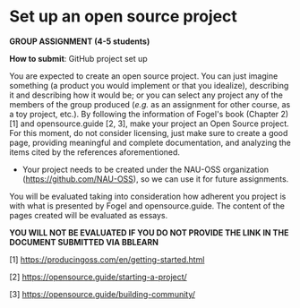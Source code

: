 # Set up an open source project

**GROUP ASSIGNMENT (4-5 students)**

**How to submit**: GitHub project set up

You are expected to create an open source project. You can just imagine something (a product you would implement or that you idealize), describing it and describing how it would be; or you can select any project any of the members of the group produced (*e.g.* as an assignment for other course, as a toy project, etc.). By following the information of Fogel's book (Chapter 2) [1] and opensource.guide [2, 3], make your project an Open Source project. For this moment, do not consider licensing, just make sure to create a good page, providing meaningful and complete documentation, and analyzing the items cited by the references aforementioned.

* Your project needs to be created under the NAU-OSS organization (https://github.com/NAU-OSS), so we can use it for future assignments.

You will be evaluated taking into consideration how adherent you project is with what is presented by Fogel and opensource.guide. The content of the pages created will be evaluated as essays. 

**YOU WILL NOT BE EVALUATED IF YOU DO NOT PROVIDE THE LINK IN THE DOCUMENT SUBMITTED VIA BBLEARN**

[1] https://producingoss.com/en/getting-started.html

[2] https://opensource.guide/starting-a-project/

[3] https://opensource.guide/building-community/
